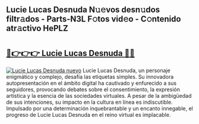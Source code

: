 ## Lucie Lucas Desnuda N𝚞𝚎vos desn𝚞dos filtr𝚊dos - Parts-N3L F𝚘tos vid𝚎o - C𝚘ntenido atr𝚊ctivo HePLZ

# <h2><a href="http://mb9inx.tromn.icu/?c=Lucie+Lucas+Desnuda">🔗👉👉👉 Lucie Lucas Desnuda 🔗🔗</a></h2>

[![Lucie Lucas Desnuda nuevo](https://i.imgur.com/pEAQMta.gif)](http://mb9inx.tromn.icu/?c=Lucie+Lucas+Desnuda)
Lucie Lucas Desnuda, un personaje enigmático y complejo, desafía las etiquetas simples. Su innovadora autopresentación en el ámbito digital ha cautivado y enfurecido a sus seguidores, provocando debates sobre el consentimiento, la expresión artística y la esencia de las sociedades virtuales. A pesar de la ambigüedad de sus intenciones, su impacto en la cultura en línea es indiscutible. Impulsado por una determinación inquebrantable y un encanto innegable, el progreso de Lucie Lucas Desnuda en el reino virtual es implacable.

